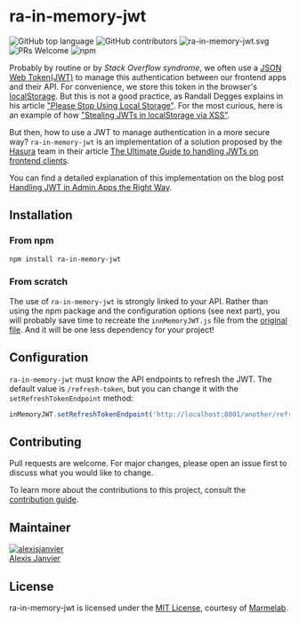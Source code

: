 # ra-in-memory-jwt

 ![GitHub top language](https://img.shields.io/github/languages/top/marmelab/ra-in-memory-jwt.svg) ![GitHub contributors](https://img.shields.io/github/contributors/marmelab/ra-in-memory-jwt.svg) ![ra-in-memory-jwt.svg](https://img.shields.io/github/license/marmelab/ra-in-memory-jwt.svg) ![PRs Welcome](https://img.shields.io/badge/PRs-welcome-brightgreen.svg) ![npm](https://img.shields.io/npm/v/ra-in-memory-jwt)

Probably by routine or by *Stack Overflow syndrome*, we often use a [JSON Web Token(JWT)](https://tools.ietf.org/html/rfc7519) to manage this authentication between our frontend apps and their API. For convenience, we store this token in the browser's [localStorage](https://developer.mozilla.org/en-US/docs/Web/API/Window/localStorage). But this is not a good practice, as Randall Degges explains in his article ["Please Stop Using Local Storage"](https://dev.to/rdegges/please-stop-using-local-storage-1i04). For the most curious, here is an example of how ["Stealing JWTs in localStorage via XSS"](https://medium.com/redteam/stealing-jwts-in-localstorage-via-xss-6048d91378a0).

But then, how to use a JWT to manage authentication in a more secure way? `ra-in-memory-jwt` is an implementation of a solution proposed by the [Hasura](https://hasura.io) team in their article [The Ultimate Guide to handling JWTs on frontend clients](https://hasura.io/blog/best-practices-of-using-jwt-with-graphql/).

You can find a detailed explanation of this implementation on the blog post [Handling JWT in Admin Apps the Right Way](https://marmelab.com/blog/2020/07/02/manage-your-jwt-react-admin-authentication-in-memory.html).

## Installation

### From npm

```bash
npm install ra-in-memory-jwt
```

### From scratch

The use of `ra-in-memory-jwt` is strongly linked to your API. Rather than using the npm package and the configuration options (see next part), you will probably save time to recreate the `innMemoryJWT.js` file from the [original file](https://github.com/marmelab/ra-in-memory-jwt/blob/master/src/index.js). And it will be one less dependency for your project!

## Configuration

`ra-in-memory-jwt` must know the API endpoints to refresh the JWT. The default value is `/refresh-token`, but you can change it with the `setRefreshTokenEndpoint` method:

```javascript
inMemoryJWT.setRefreshTokenEndpoint('http://localhost:8001/another/refresh-token-endpoint');
```

## Contributing

Pull requests are welcome. For major changes, please open an issue first to discuss what you would like to change.

To learn more about the contributions to this project, consult the [contribution guide](/.github/CONTRIBUTING.md).

## Maintainer

[![alexisjanvier](https://avatars1.githubusercontent.com/u/547706?s=96&amp;v=4)](https://github.com/alexisjanvier)     
[Alexis Janvier](https://github.com/alexisjanvier) 

## License

ra-in-memory-jwt is licensed under the [MIT License](LICENSE), courtesy of [Marmelab](http://marmelab.com).

